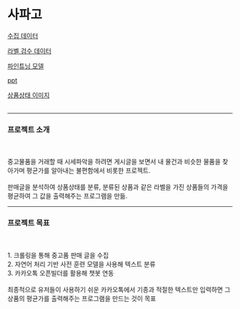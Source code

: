 # 사파고

[수집 데이터](https://drive.google.com/file/d/1uM6Yrk2q9Gdi9BjFlIV7QLmuwyCyqNJw/view?usp=sharing)
<br>

[라벨 검수 데이터](https://drive.google.com/file/d/1EpNe1y0VrFV7xtER3dnQ5mEdNWS7ue7L/view?usp=sharing)
<br>

[파인튜닝 모델](https://drive.google.com/file/d/1T9rtQnUR8UVxjUX1cVc2R2SS6kdPnfrh/view?usp=sharing)
<br>

[ppt](https://drive.google.com/file/d/1T9rtQnUR8UVxjUX1cVc2R2SS6kdPnfrh/view?usp=sharing)
<br>

[상품상태 이미지](https://drive.google.com/file/d/1cjikFyZE5ECPK3OORs-OhhGYz0KtIcKv/view?usp=sharing)
<br>
<br>

---
### 프로젝트 소개
<br>
<br>
중고물품을 거래할 때 시세파악을 하려면 게시글을 보면서 내 물건과 비슷한 물품을 찾아가며 평균가를 알아내는 불편함에서 비롯한 프로젝트.
<br>
<br>
판매글을 분석하여 상품상태를 분류, 분류된 상품과 같은 라벨을 가진 상품들의 가격을 평균하여 그 값을 출력해주는 프로그램을 만듦.
<br>

---
### 프로젝트 목표
<br>
<br>
1. 크롤링을 통해 중고품 판매 글을 수집
<br>
2. 자연어 처리 기반 사전 훈련 모델을 사용해 텍스트 분류
<br>
3. 카카오톡 오픈빌더를 활용해 챗봇 연동
<br>
<br>
최종적으로 유저들이 사용하기 쉬운 카카오톡에서 기종과 적절한 텍스트만 입력하면 그 상품의 평균가를 출력해주는 프로그램을 만드는 것이 목표
<br>
<br>

